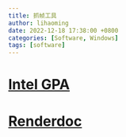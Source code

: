 ```yaml
---
title: 抓帧工具
author: lihaoming
date: 2022-12-18 17:38:00 +0800
categories: [Software, Windows]
tags: [software]
---
```



# [Intel GPA](https://zhuanlan.zhihu.com/p/497864319)



# [Renderdoc](https://renderdoc.org/)

